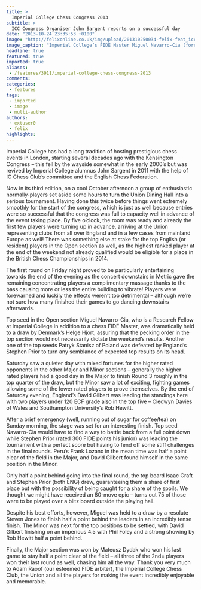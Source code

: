 ```yaml
---
title: >
  Imperial College Chess Congress 2013
subtitle: >
  ICC Congress Organiser John Sargent reports on a successful day
date: "2013-10-24 23:35:53 +0100"
image: "http://felixonline.co.uk/img/upload/201310250034-felix-feat_iccc.jpg"
image_caption: "Imperial College’s FIDE Master Miguel Navarro-Cia (foreground) in action during Round 4"
headline: true
featured: true
imported: true
aliases:
 - /features/3911/imperial-college-chess-congress-2013
comments:
categories:
 - features
tags:
 - imported
 - image
 - multi-author
authors:
 - extuser0
 - felix
highlights:
---
```


Imperial College has had a long tradition of hosting prestigious chess events in London, starting several decades ago with the Kensington Congress – this fell by the wayside somewhat in the early 2000’s but was revived by Imperial College alumnus John Sargent in 2011 with the help of IC Chess Club’s committee and the English Chess Federation.

Now in its third edition, on a cool October afternoon a group of enthusiastic normally-players set aside some hours to turn the Union Dining Hall into a serious tournament. Having done this twice before things went extremely smoothly for the start of the congress, which is just as well because entries were so successful that the congress was full to capacity well in advance of the event taking place. By five o’clock, the room was ready and already the first few players were turning up in advance, arriving at the Union representing clubs from all over England and in a few cases from mainland Europe as well!
 There was something else at stake for the top English (or resident) players in the Open section as well, as the highest ranked player at the end of the weekend not already qualified would be eligible for a place in the British Chess Championships in 2014.

The first round on Friday night proved to be particularly entertaining towards the end of the evening as the concert downstairs in Metric gave the remaining concentrating players a complimentary massage thanks to the bass causing more or less the entire building to vibrate! Players were forewarned and luckily the effects weren’t too detrimental – although we’re not sure how many finished their games to go dancing downstairs afterwards.

Top seed in the Open section Miguel Navarro-Cia, who is a Research Fellow at Imperial College in addition to a chess FIDE Master, was dramatically held to a draw by Denmark’s Helge Hjort, assuring that the pecking order in the top section would not necessarily dictate the weekend’s results. Another one of the top seeds Patryk Stanisz of Poland was defeated by England’s Stephen Prior to turn any semblance of expected top results on its head.

Saturday saw a quieter day with mixed fortunes for the higher rated opponents in the other Major and Minor sections – generally the higher rated players had a good day in the Major to finish Round 3 roughly in the top quarter of the draw, but the Minor saw a lot of exciting, fighting games allowing some of the lower rated players to prove themselves. By the end of Saturday evening, England’s David Gilbert was leading the standings here with two players under 120 ECF grade also in the top five – Cledwyn Davies of Wales and Southampton University’s Rob Hewitt.

After a brief emergency (well, running out of sugar for coffee/tea) on Sunday morning, the stage was set for an interesting finish. Top seed Navarro-Cia would have to find a way to battle back from a full point down while Stephen Prior (rated 300 FIDE points his junior) was leading the tournament with a perfect score but having to fend off some stiff challenges in the final rounds. Peru’s Frank Lozano in the mean time was half a point clear of the field in the Major, and David Gilbert found himself in the same position in the Minor.

Only half a point behind going into the final round, the top board Isaac Craft and Stephen Prior (both ENG) drew, guaranteeing them a share of first place but with the possibility of being caught for a share of the spoils. We thought we might have received an 80-move epic – turns out 75 of those were to be played over a blitz board outside the playing hall.

Despite his best efforts, however, Miguel was held to a draw by a resolute Steven Jones to finish half a point behind the leaders in an incredibly tense finish. The Minor was next for the top positions to be settled, with David Gilbert finishing on an imperious 4.5 with Phil Foley and a strong showing by Rob Hewitt half a point behind.

Finally, the Major section was won by Mateusz Dydak who won his last game to stay half a point clear of the field – all three of the 2nd= players won their last round as well, chasing him all the way.
 Thank you very much to Adam Raoof (our esteemed FIDE arbiter), the Imperial College Chess Club, the Union and all the players for making the event incredibly enjoyable and memorable.
